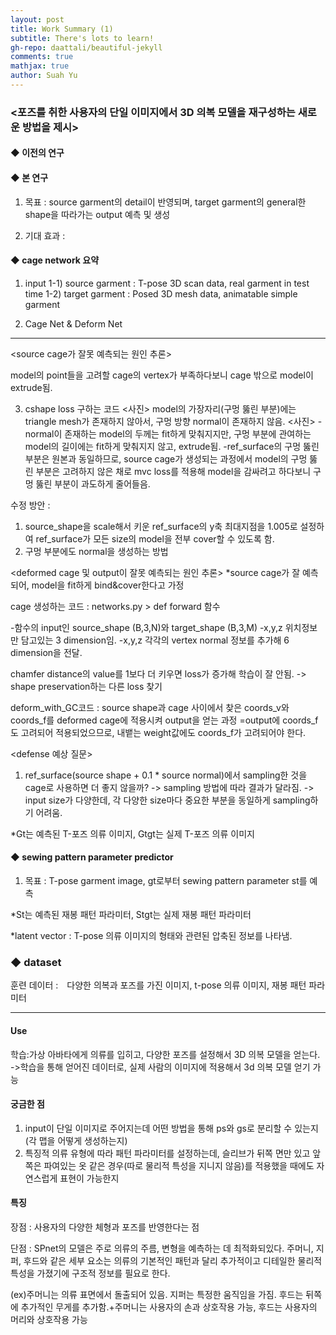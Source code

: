 ```yaml
---
layout: post
title: Work Summary (1)
subtitle: There's lots to learn!
gh-repo: daattali/beautiful-jekyll
comments: true
mathjax: true
author: Suah Yu
---
```


### <포즈를 취한 사용자의 단일 이미지에서 3D 의복 모델을 재구성하는 새로운 방법을 제시>


#### ◆ 이전의 연구

#### ◆ 본 연구
1. 목표 :
 source garment의 detail이 반영되며, target garment의 general한 shape을 따라가는 output 예측 및 생성

2. 기대 효과 :


#### ◆ cage network 요약
1. input
1-1) source garment : T-pose 3D scan data, real garment in test time
1-2) target garment : Posed 3D mesh data, animatable simple garment

2. Cage Net & Deform Net





-----


<source cage가 잘못 예측되는 원인 추론>

model의 point들을 고려할 cage의 vertex가 부족하다보니 cage 밖으로 model이 extrude됨.


3. cshape loss 구하는 코드
<사진>
model의 가장자리(구멍 뚫린 부분)에는 triangle mesh가 존재하지 않아서,
구멍 방향 normal이 존재하지 않음.
<사진>
-normal이 존재하는 model의 두께는 fit하게 맞춰지지만, 구멍 부분에 관여하는 model의 길이에는 fit하게 맞춰지지 않고, extrude됨.
-ref_surface의 구멍 뚫린 부분은 원본과 동일하므로,
source cage가 생성되는 과정에서 model의 구멍 뚫린 부분은 고려하지 않은 채로 mvc loss를 적용해 model을 감싸려고 하다보니 구멍 뚫린 부분이 과도하게 줄어들음.

수정 방안 : 
1) source_shape을 scale해서 키운 ref_surface의 y축 최대지점을 1.005로 설정하여 ref_surface가 모든 size의 model을 전부 cover할 수 있도록 함.
2) 구멍 부분에도 normal을 생성하는 방법

<deformed cage 및 output이 잘못 예측되는 원인 추론>
*source cage가 잘 예측되어, model을 fit하게 bind&cover한다고 가정

cage 생성하는 코드 : networks.py > def forward 함수

-함수의 input인 source_shape (B,3,N)와 target_shape (B,3,M)
-x,y,z 위치정보만 담고있는 3 dimension임.
-x,y,z 각각의 vertex normal 정보를 추가해 6 dimension을 전달.


chamfer distance의 value를 1보다 더 키우면 loss가 증가해 학습이 잘 안됨.
-> shape preservation하는 다른 loss 찾기


deform_with_GC코드 : source shape과 cage 사이에서 찾은 coords_v와 coords_f를 deformed cage에 적용시켜 output을 얻는 과정
=output에 coords_f도 고려되어 적용되었으므로, 내뱉는 weight값에도 coords_f가 고려되어야 한다.


<defense 예상 질문>
1. ref_surface(source shape + 0.1 * source normal)에서 sampling한 것을 cage로 사용하면 더 좋지 않을까?
-> sampling 방법에 따라 결과가 달라짐.
-> input size가 다양한데, 각 다양한 size마다 중요한 부분을 동일하게 sampling하기 어려움.




*Gt는 예측된 T-포즈 의류 이미지, Gtgt는 실제 T-포즈 의류 이미지

#### ◆ sewing pattern parameter predictor
1. 목표 : T-pose garment image, gt로부터 sewing pattern parameter st를 예측


*St는 예측된 재봉 패턴 파라미터, Stgt는 실제 재봉 패턴 파라미터

*latent vector : T-pose 의류 이미지의 형태와 관련된 압축된 정보를 나타냄.

### ◆ dataset
훈련 데이터 :　다양한 의복과 포즈를 가진 이미지, t-pose 의류 이미지, 재봉 패턴 파라미터


----

#### Use
학습:가상 아바타에게 의류를 입히고, 다양한 포즈를 설정해서 3D 의복 모델을 얻는다.
->학습을 통해 얻어진 데이터로, 실제 사람의 이미지에 적용해서 3d 의복 모델 얻기 가능

#### 궁금한 점 
1. input이 단일 이미지로 주어지는데 어떤 방법을 통해 ps와 gs로 분리할 수 있는지(각 맵을 어떻게 생성하는지)
2. 특징적 의류 유형에 따라 패턴 파라미터를 설정하는데, 슬리브가 뒤쪽 면만 있고 앞쪽은 파여있는 옷 같은 경우(따로 물리적 특성을 지니지 않음)를 적용했을 때에도 자연스럽게 표현이 가능한지

#### 특징
장점 : 사용자의 다양한 체형과 포즈를 반영한다는 점

단점 : SPnet의 모델은 주로 의류의 주름, 변형을 예측하는 데 최적화되있다. 주머니, 지퍼, 후드와 같은 세부 요소는 의류의 기본적인 패턴과 달리 추가적이고 디테일한 물리적 특성을 가졌기에 구조적 정보를 필요로 한다. 

(ex)주머니는 의류 표면에서 돌출되어 있음. 지퍼는 특정한 움직임을 가짐. 후드는 뒤쪽에 추가적인 무게를 추가함.+주머니는 사용자의 손과 상호작용 가능, 후드는 사용자의 머리와 상호작용 가능